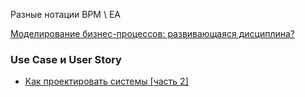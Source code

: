 Разные нотации BPM \ EA

[Моделирование бизнес-процессов: развивающаяся дисциплина?](https://www.researchgate.net/publication/228674049_Business_Process_Modeling_A_Maturing_Discipline)

### Use Case и User Story
- [Как проектировать системы [часть 2]](https://habr.com/ru/articles/940246/)
